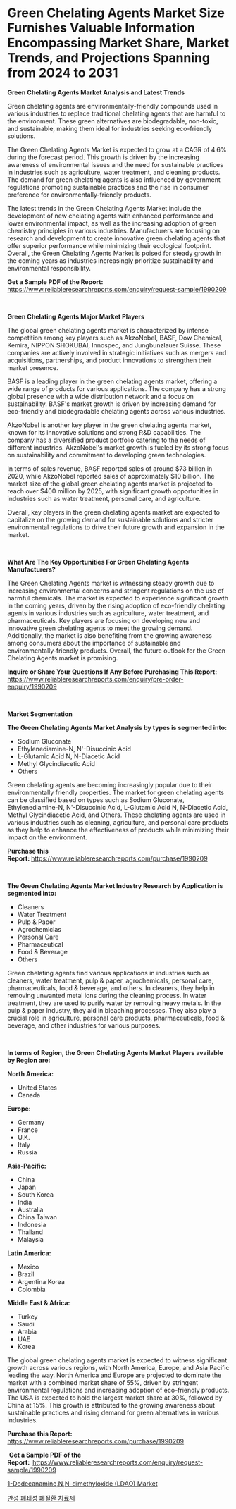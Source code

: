 <p><h1>Green Chelating Agents Market Size Furnishes Valuable Information Encompassing Market Share, Market Trends, and Projections Spanning from 2024 to 2031</h1></p><p><strong>Green Chelating Agents Market Analysis and Latest Trends</strong></p>
<p><p>Green chelating agents are environmentally-friendly compounds used in various industries to replace traditional chelating agents that are harmful to the environment. These green alternatives are biodegradable, non-toxic, and sustainable, making them ideal for industries seeking eco-friendly solutions.</p><p>The Green Chelating Agents Market is expected to grow at a CAGR of 4.6% during the forecast period. This growth is driven by the increasing awareness of environmental issues and the need for sustainable practices in industries such as agriculture, water treatment, and cleaning products. The demand for green chelating agents is also influenced by government regulations promoting sustainable practices and the rise in consumer preference for environmentally-friendly products.</p><p>The latest trends in the Green Chelating Agents Market include the development of new chelating agents with enhanced performance and lower environmental impact, as well as the increasing adoption of green chemistry principles in various industries. Manufacturers are focusing on research and development to create innovative green chelating agents that offer superior performance while minimizing their ecological footprint. Overall, the Green Chelating Agents Market is poised for steady growth in the coming years as industries increasingly prioritize sustainability and environmental responsibility.</p></p>
<p><strong>Get a Sample PDF of the Report:&nbsp;</strong> <a href="https://www.reliableresearchreports.com/enquiry/request-sample/1990209">https://www.reliableresearchreports.com/enquiry/request-sample/1990209</a></p>
<p>&nbsp;</p>
<p><strong>Green Chelating Agents Major Market Players</strong></p>
<p><p>The global green chelating agents market is characterized by intense competition among key players such as AkzoNobel, BASF, Dow Chemical, Kemira, NIPPON SHOKUBAI, Innospec, and Jungbunzlauer Suisse. These companies are actively involved in strategic initiatives such as mergers and acquisitions, partnerships, and product innovations to strengthen their market presence.</p><p>BASF is a leading player in the green chelating agents market, offering a wide range of products for various applications. The company has a strong global presence with a wide distribution network and a focus on sustainability. BASF's market growth is driven by increasing demand for eco-friendly and biodegradable chelating agents across various industries.</p><p>AkzoNobel is another key player in the green chelating agents market, known for its innovative solutions and strong R&D capabilities. The company has a diversified product portfolio catering to the needs of different industries. AkzoNobel's market growth is fueled by its strong focus on sustainability and commitment to developing green technologies.</p><p>In terms of sales revenue, BASF reported sales of around $73 billion in 2020, while AkzoNobel reported sales of approximately $10 billion. The market size of the global green chelating agents market is projected to reach over $400 million by 2025, with significant growth opportunities in industries such as water treatment, personal care, and agriculture.</p><p>Overall, key players in the green chelating agents market are expected to capitalize on the growing demand for sustainable solutions and stricter environmental regulations to drive their future growth and expansion in the market.</p></p>
<p>&nbsp;</p>
<p><strong>What Are The Key Opportunities For Green Chelating Agents Manufacturers?</strong></p>
<p><p>The Green Chelating Agents market is witnessing steady growth due to increasing environmental concerns and stringent regulations on the use of harmful chemicals. The market is expected to experience significant growth in the coming years, driven by the rising adoption of eco-friendly chelating agents in various industries such as agriculture, water treatment, and pharmaceuticals. Key players are focusing on developing new and innovative green chelating agents to meet the growing demand. Additionally, the market is also benefiting from the growing awareness among consumers about the importance of sustainable and environmentally-friendly products. Overall, the future outlook for the Green Chelating Agents market is promising.</p></p>
<p><strong>Inquire or Share Your Questions If Any Before Purchasing This Report:</strong> <a href="https://www.reliableresearchreports.com/enquiry/pre-order-enquiry/1990209">https://www.reliableresearchreports.com/enquiry/pre-order-enquiry/1990209</a></p>
<p>&nbsp;</p>
<p><strong>Market Segmentation</strong></p>
<p><strong>The Green Chelating Agents Market Analysis by types is segmented into:</strong></p>
<p><ul><li>Sodium Gluconate</li><li>Ethylenediamine-N, N'-Disuccinic Acid</li><li>L-Glutamic Acid N, N-Diacetic Acid</li><li>Methyl Glycindiacetic Acid</li><li>Others</li></ul></p>
<p><p>Green chelating agents are becoming increasingly popular due to their environmentally friendly properties. The market for green chelating agents can be classified based on types such as Sodium Gluconate, Ethylenediamine-N, N'-Disuccinic Acid, L-Glutamic Acid N, N-Diacetic Acid, Methyl Glycindiacetic Acid, and Others. These chelating agents are used in various industries such as cleaning, agriculture, and personal care products as they help to enhance the effectiveness of products while minimizing their impact on the environment.</p></p>
<p><strong>Purchase this Report:&nbsp;</strong><a href="https://www.reliableresearchreports.com/purchase/1990209">https://www.reliableresearchreports.com/purchase/1990209</a></p>
<p>&nbsp;</p>
<p><strong>The Green Chelating Agents Market Industry Research by Application is segmented into:</strong></p>
<p><ul><li>Cleaners</li><li>Water Treatment</li><li>Pulp & Paper</li><li>Agrochemiclas</li><li>Personal Care</li><li>Pharmaceutical</li><li>Food & Beverage</li><li>Others</li></ul></p>
<p><p>Green chelating agents find various applications in industries such as cleaners, water treatment, pulp & paper, agrochemicals, personal care, pharmaceuticals, food & beverage, and others. In cleaners, they help in removing unwanted metal ions during the cleaning process. In water treatment, they are used to purify water by removing heavy metals. In the pulp & paper industry, they aid in bleaching processes. They also play a crucial role in agriculture, personal care products, pharmaceuticals, food & beverage, and other industries for various purposes.</p></p>
<p>&nbsp;</p>
<p><strong>In terms of Region, the Green Chelating Agents Market Players available by Region are:</strong></p>
<p>
    <p> <strong> North America: </strong>
        <ul>
            <li>United States</li>
            <li>Canada</li>
        </ul>
        </p> 
    <p> <strong> Europe: </strong>
        <ul>
            <li>Germany</li>
            <li>France</li>
            <li>U.K.</li>
            <li>Italy</li>
            <li>Russia</li>
        </ul>
        </p> 
    <p> <strong> Asia-Pacific: </strong>
        <ul>
            <li>China</li>
            <li>Japan</li>
            <li>South Korea</li>
            <li>India</li>
            <li>Australia</li>
            <li>China Taiwan</li>
            <li>Indonesia</li>
            <li>Thailand</li>
            <li>Malaysia</li>
        </ul>
        </p> 
    <p> <strong> Latin America: </strong>
        <ul>
            <li>Mexico</li>
            <li>Brazil</li>
            <li>Argentina Korea</li>
            <li>Colombia</li>
        </ul>
        </p> 
    <p> <strong> Middle East & Africa: </strong>
        <ul>
            <li>Turkey</li>
            <li>Saudi</li>
            <li>Arabia</li>
            <li>UAE</li>
            <li>Korea</li>
        </ul>
    </p>
    </p>
<p><p>The global green chelating agents market is expected to witness significant growth across various regions, with North America, Europe, and Asia Pacific leading the way. North America and Europe are projected to dominate the market with a combined market share of 55%, driven by stringent environmental regulations and increasing adoption of eco-friendly products. The USA is expected to hold the largest market share at 30%, followed by China at 15%. This growth is attributed to the growing awareness about sustainable practices and rising demand for green alternatives in various industries.</p></p>
<p><strong>Purchase this Report: </strong><a href="https://www.reliableresearchreports.com/purchase/1990209">https://www.reliableresearchreports.com/purchase/1990209</a></p>
<p>&nbsp;<strong>Get a Sample PDF of the Report:&nbsp;&nbsp;</strong><a href="https://www.reliableresearchreports.com/enquiry/request-sample/1990209">https://www.reliableresearchreports.com/enquiry/request-sample/1990209</a></p>
<p><strong></strong></p>
<p><p><a href="https://cat-emmental-94b.notion.site/1-Dodecanamine-N-N-dimethyloxide-LDAO-Market-Size-Furnishes-Valuable-Information-Encompassing-Mark-7ba476a7ccd742b5bdb604e40f027f3a">1-Dodecanamine,N,N-dimethyloxide (LDAO) Market</a></p><p><a href="https://medium.com/@williefoster48/copd-%EA%B8%B0%EA%B8%B0-%EC%8B%9C%EC%9E%A5-%EA%B7%9C%EB%AA%A8-cagr-%ED%8A%B8%EB%A0%8C%EB%93%9C-2024-2030-7751324ab5c1">만성 폐쇄성 폐질환 치료제</a></p></p>